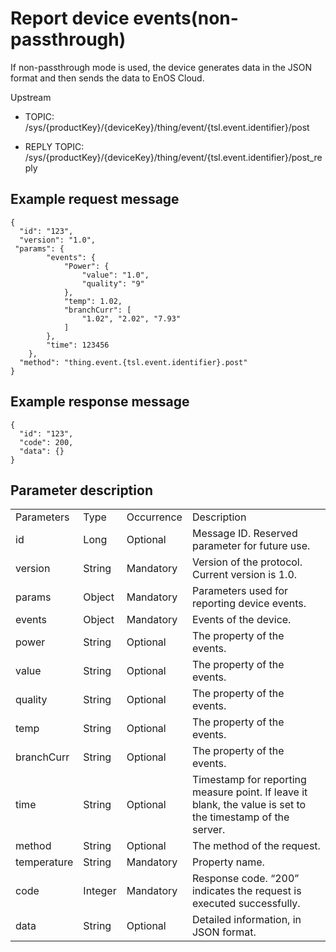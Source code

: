# Report device events​ (non-passthrough)

If non-passthrough mode is used, the device generates data in the JSON
format and then sends the data to EnOS Cloud.

Upstream
- TOPIC: /sys/{productKey}/{deviceKey}/thing/event/{tsl.event.identifier}/post

- REPLY TOPIC: /sys/{productKey}/{deviceKey}/thing/event/{tsl.event.identifier}/post_reply

## Example request message

```
{
  "id": "123",
  "version": "1.0",
 "params": {
		"events": {
			"Power": {
				"value": "1.0",
				"quality": "9"
			},
			"temp": 1.02,
			"branchCurr": [
				"1.02", "2.02", "7.93"
			]
		},
		"time": 123456
	},
  "method": "thing.event.{tsl.event.identifier}.post"
}

```

## Example response message

```
{
  "id": "123",
  "code": 200,
  "data": {}
}

```

## Parameter description

<table>
  <tr>
    <td>Parameters</td>
    <td>Type</td>
    <td>Occurrence </td>
    <td>Description</td>
  </tr>
  <tr>
    <td>id</td>
    <td>Long</td>
    <td>Optional</td>
    <td>Message ID. Reserved parameter for future use.</td>
  </tr>
  <tr>
    <td>version</td>
    <td>String</td>
    <td>Mandatory</td>
    <td>Version of the protocol. Current version is   1.0.</td>
  </tr>
  <tr>
    <td>params</td>
    <td>Object</td>
    <td>Mandatory</td>
    <td>Parameters used for reporting device events.</td>
  </tr>
  <tr>
    <td>events</td>
    <td>Object</td>
    <td>Mandatory</td>
    <td>Events of the device.</td>
  </tr>
  <tr>
    <td>power</td>
    <td>String</td>
    <td>Optional</td>
    <td>The property of the events.</td>
  </tr>
  <tr>
    <td>value</td>
    <td>String</td>
    <td>Optional</td>
    <td>The property of the events.</td>
  </tr>
  <tr>
    <td>quality</td>
    <td>String</td>
    <td>Optional</td>
    <td>The property of the events.</td>
  </tr>
  <tr>
    <td>temp</td>
    <td>String</td>
    <td>Optional</td>
    <td>The property of the events.</td>
  </tr>
  <tr>
    <td>branchCurr</td>
    <td>String</td>
    <td>Optional</td>
    <td>The property of the events.</td>
  </tr>
  <tr>
    <td>time</td>
    <td>String</td>
    <td>Optional</td>
    <td>Timestamp for reporting measure point. If leave   it blank, the value is set to the timestamp of the server.</td>
  </tr>
  <tr>
    <td>method</td>
    <td>String</td>
    <td>Optional</td>
    <td>The method of the request.</td>
  </tr>
  <tr>
    <td>temperature</td>
    <td>String</td>
    <td>Mandatory</td>
    <td>Property name.</td>
  </tr>
  <tr>
    <td>code</td>
    <td>Integer</td>
    <td>Mandatory</td>
    <td>Response code. &ldquo;200&rdquo; indicates the request is executed successfully. </td>
  </tr>
  <tr>
    <td>data</td>
    <td>String</td>
    <td>Optional</td>
    <td>Detailed information, in JSON format.</td>
  </tr>
</table>
